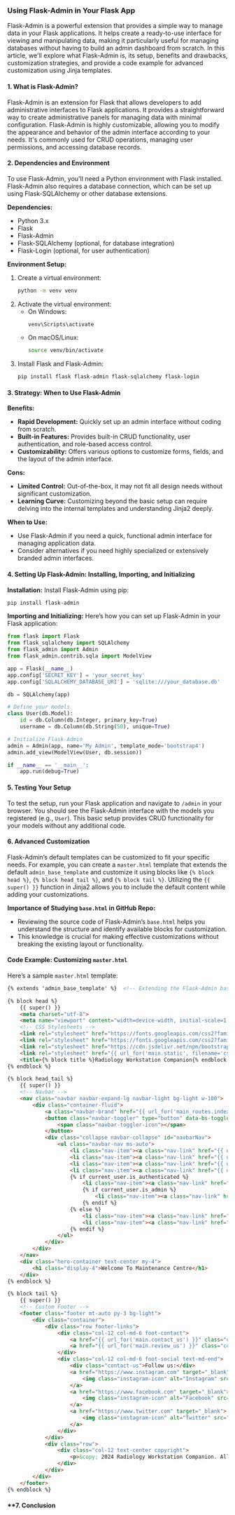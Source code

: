 ### **Using Flask-Admin in Your Flask App**

Flask-Admin is a powerful extension that provides a simple way to manage data in your Flask applications. It helps create a ready-to-use interface for viewing and manipulating data, making it particularly useful for managing databases without having to build an admin dashboard from scratch. In this article, we'll explore what Flask-Admin is, its setup, benefits and drawbacks, customization strategies, and provide a code example for advanced customization using Jinja templates.

#### **1. What is Flask-Admin?**

Flask-Admin is an extension for Flask that allows developers to add administrative interfaces to Flask applications. It provides a straightforward way to create administrative panels for managing data with minimal configuration. Flask-Admin is highly customizable, allowing you to modify the appearance and behavior of the admin interface according to your needs. It's commonly used for CRUD operations, managing user permissions, and accessing database records.

#### **2. Dependencies and Environment**

To use Flask-Admin, you'll need a Python environment with Flask installed. Flask-Admin also requires a database connection, which can be set up using Flask-SQLAlchemy or other database extensions.

**Dependencies:**
- Python 3.x
- Flask
- Flask-Admin
- Flask-SQLAlchemy (optional, for database integration)
- Flask-Login (optional, for user authentication)

**Environment Setup:**
1. Create a virtual environment:
   ```bash
   python -m venv venv
   ```
2. Activate the virtual environment:
   - On Windows:
     ```bash
     venv\Scripts\activate
     ```
   - On macOS/Linux:
     ```bash
     source venv/bin/activate
     ```
3. Install Flask and Flask-Admin:
   ```bash
   pip install flask flask-admin flask-sqlalchemy flask-login
   ```

#### **3. Strategy: When to Use Flask-Admin**

**Benefits:**
- **Rapid Development:** Quickly set up an admin interface without coding from scratch.
- **Built-in Features:** Provides built-in CRUD functionality, user authentication, and role-based access control.
- **Customizability:** Offers various options to customize forms, fields, and the layout of the admin interface.

**Cons:**
- **Limited Control:** Out-of-the-box, it may not fit all design needs without significant customization.
- **Learning Curve:** Customizing beyond the basic setup can require delving into the internal templates and understanding Jinja2 deeply.

**When to Use:**
- Use Flask-Admin if you need a quick, functional admin interface for managing application data.
- Consider alternatives if you need highly specialized or extensively branded admin interfaces.

#### **4. Setting Up Flask-Admin: Installing, Importing, and Initializing**

**Installation:**
Install Flask-Admin using pip:
```bash
pip install flask-admin
```

**Importing and Initializing:**
Here’s how you can set up Flask-Admin in your Flask application:

```python
from flask import Flask
from flask_sqlalchemy import SQLAlchemy
from flask_admin import Admin
from flask_admin.contrib.sqla import ModelView

app = Flask(__name__)
app.config['SECRET_KEY'] = 'your_secret_key'
app.config['SQLALCHEMY_DATABASE_URI'] = 'sqlite:///your_database.db'

db = SQLAlchemy(app)

# Define your models
class User(db.Model):
    id = db.Column(db.Integer, primary_key=True)
    username = db.Column(db.String(50), unique=True)

# Initialize Flask-Admin
admin = Admin(app, name='My Admin', template_mode='bootstrap4')
admin.add_view(ModelView(User, db.session))

if __name__ == '__main__':
    app.run(debug=True)
```

#### **5. Testing Your Setup**

To test the setup, run your Flask application and navigate to `/admin` in your browser. You should see the Flask-Admin interface with the models you registered (e.g., `User`). This basic setup provides CRUD functionality for your models without any additional code.

#### **6. Advanced Customization**

Flask-Admin’s default templates can be customized to fit your specific needs. For example, you can create a `master.html` template that extends the default `admin_base_template` and customize it using blocks like `{% block head %}`, `{% block head_tail %}`, and `{% block tail %}`. Utilizing the `{{ super() }}` function in Jinja2 allows you to include the default content while adding your customizations.

**Importance of Studying `base.html` in GitHub Repo:**
- Reviewing the source code of Flask-Admin’s `base.html` helps you understand the structure and identify available blocks for customization.
- This knowledge is crucial for making effective customizations without breaking the existing layout or functionality.

#### **Code Example: Customizing `master.html`**

Here’s a sample `master.html` template:

```html
{% extends 'admin_base_template' %}  <!-- Extending the Flask-Admin base template -->

{% block head %}
    {{ super() }}
    <meta charset="utf-8">
    <meta name="viewport" content="width=device-width, initial-scale=1.0, maximum-scale=1.0, user-scalable=no">
    <!-- CSS Stylesheets -->
    <link rel="stylesheet" href="https://fonts.googleapis.com/css2?family=Armata:wght@400&display=swap" />
    <link rel="stylesheet" href="https://fonts.googleapis.com/css2?family=Inter:wght@400&display=swap" />
    <link rel="stylesheet" href="https://cdn.jsdelivr.net/npm/bootstrap@5.1.3/dist/css/bootstrap.min.css">
    <link rel="stylesheet" href="{{ url_for('main.static', filename='css/style.css') }}" />
    <title>{% block title %}Radiology Workstation Companion{% endblock %}</title>
{% endblock %}

{% block head_tail %}
    {{ super() }}
    <!-- Navbar -->
    <nav class="navbar navbar-expand-lg navbar-light bg-light w-100">
        <div class="container-fluid">
            <a class="navbar-brand" href="{{ url_for('main_routes.index') }}">My Workstation Companion</a>
            <button class="navbar-toggler" type="button" data-bs-toggle="collapse" data-bs-target="#navbarNav" aria-controls="navbarNav" aria-expanded="false" aria-label="Toggle navigation">
                <span class="navbar-toggler-icon"></span>
            </button>
            <div class="collapse navbar-collapse" id="navbarNav">
                <ul class="navbar-nav ms-auto">
                    <li class="nav-item"><a class="nav-link" href="{{ url_for('main_routes.index') }}">Home</a></li>
                    <li class="nav-item"><a class="nav-link" href="{{ url_for('main.pricing') }}">Pricing</a></li>
                    <li class="nav-item"><a class="nav-link" href="{{ url_for('main.buy_now') }}">Buy Now</a></li>
                    <li class="nav-item"><a class="nav-link" href="{{ url_for('main.free_trial') }}">Free Trial</a></li>
                    {% if current_user.is_authenticated %}
                        <li class="nav-item"><a class="nav-link" href="{{ url_for('app_user.logout') }}">Logout</a></li>
                        {% if current_user.is_admin %}
                            <li class="nav-item"><a class="nav-link" href="{{ url_for('app_admin.admin_dashboard') }}">Admin Access</a></li>
                        {% endif %}
                    {% else %}
                        <li class="nav-item"><a class="nav-link" href="{{ url_for('app_user.login') }}">Login</a></li>
                        <li class="nav-item"><a class="nav-link" href="{{ url_for('app_user.register') }}">Register</a></li>
                    {% endif %}
                </ul>
            </div>
        </div>
    </nav>
    <div class="hero-container text-center my-4">
        <h1 class="display-4">Welcome To Maintenance Centre</h1>
    </div>
{% endblock %}

{% block tail %}
    {{ super() }}
    <!-- Custom Footer -->
    <footer class="footer mt-auto py-3 bg-light">
        <div class="container">
            <div class="row footer-links">
                <div class="col-12 col-md-6 foot-contact">
                    <a href="{{ url_for('main.contact_us') }}" class="contact-us">Contact us |</a>
                    <a href="{{ url_for('main.review_us') }}" class="contact-us">Review us</a>
                </div>
                <div class="col-12 col-md-6 foot-social text-md-end">
                    <div class="contact-us">Follow us:</div>
                    <a href="https://www.instagram.com" target="_blank">
                        <img class="instagram-icon" alt="Instagram" src="{{ url_for('main.static', filename='assets/instagram.svg') }}">
                    </a>
                    <a href="https://www.facebook.com" target="_blank">
                        <img class="instagram-icon" alt="Facebook" src="{{ url_for('main.static', filename='assets/facebook.svg') }}">
                    </a>
                    <a href="https://www.twitter.com" target="_blank">
                        <img class="instagram-icon" alt="Twitter" src="{{ url_for('main.static', filename='assets/twitter.svg') }}">
                    </a>
                </div>
            </div>
            <div class="row">
                <div class="col-12 text-center copyright">
                    <p>&copy; 2024 Radiology Workstation Companion. All rights reserved.</p>
                </div>
            </div>
        </div>
    </footer>
{% endblock %}
```

#### **7. Conclusion
